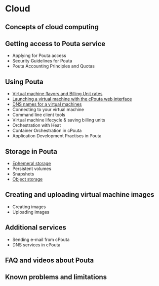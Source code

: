 # Cloud

## Concepts of cloud computing

## Getting access to Pouta service
* Applying for Pouta access <!--applying-for-pouta-access.md-->
* Security Guidelines for Pouta <!--security-guidelines-for-pouta.md-->
* Pouta Accounting Principles and Quotas <!--pouta-accounting-principles-and-quotas.md-->

## Using Pouta
* [Virtual machine flavors and Billing Unit rates](virtual-machine-flavors-and-billing-unit-rates.md)
* [Launching a virtual machine with the cPouta web interface](launching-a-virtual-machine-with-the-cPouta-web-interface.md)
* [DNS names for a virtual machines](dns.md)
* Connecting to your virtual machine
* Command line client tools
* Virtual machine lifecycle & saving billing units
* Orchestration with Heat
* Container Orchestration in cPouta
* Application Development Practises in Pouta

## Storage in Pouta

* [Ephemeral storage](pouta-ephemeral-storage.md)
* Persistent volumes
* Snapshots
* [Object storage](object-storage.md)


## Creating and uploading virtual machine images

* Creating images
* Uploading images

## Additional services
* Sending e-mail from cPouta
* DNS services in cPouta

## FAQ and videos about Pouta

## Known problems and limitations

